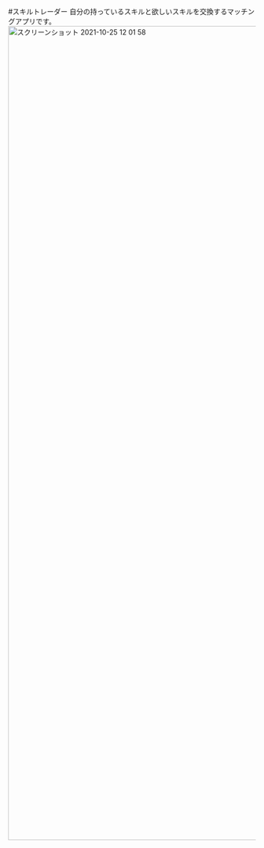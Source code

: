#スキルトレーダー
自分の持っているスキルと欲しいスキルを交換するマッチングアプリです。
<img width="1656" alt="スクリーンショット 2021-10-25 12 01 58" src="https://user-images.githubusercontent.com/3542359/138686451-6110db5f-9c6d-4f9b-a067-c31d61e0e285.png">
